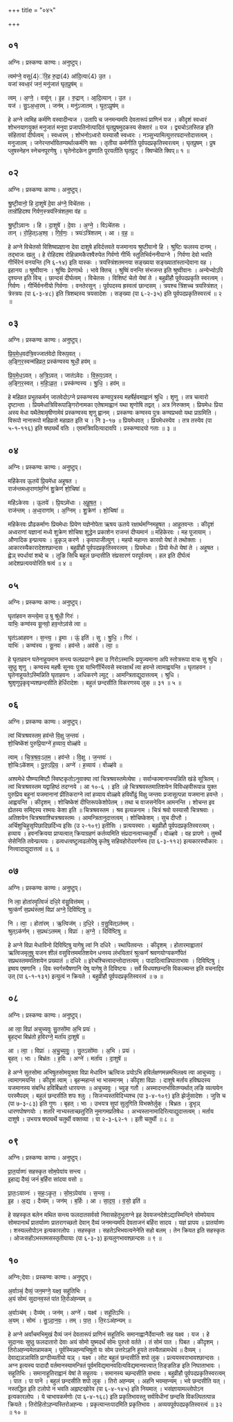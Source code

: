 +++
title = "०४५"

+++


## ०१
अग्निः। प्रस्कण्वः काण्वः। अनुष्टुप्।

त्वम॑ग्ने॒ वसू{4}॑रि॒ह रु॒द्रा{4} आ॑दि॒त्या{4} उ॒त ।  
यजा॑ स्वध्व॒रं जनं॒ मनु॑जातं घृत॒प्रुष॑म् ॥

त्वम् । अ॒ग्ने॒ । वसू॑न् । इ॒ह । रु॒द्रान् । आ॒दि॒त्यान् । उ॒त ।  
यज॑ । सु॒ऽअ॒ध्व॒रम् । जन॑म् । मनु॑ऽजातम् । घृ॒त॒ऽप्रुष॑म् ॥

हे अग्ने त्वमिह कर्मणि वस्वादीन्यज । उतापि च जनमन्यमपि देवतारूपं प्राणिनं यज । कीदृशं स्वध्वरं शोभनयागयुक्तं मनुजातं मनुवा प्रजापतिनोत्पादितं घृतप्रुषमुदकस्य सेक्तारं ॥ यज । द्व्यचोऽतस्तिङ इति संहितायां दीर्घत्वम् । स्वध्वरम् । शोभनोऽध्वरो यस्यासौ स्वध्वरः । नञ्सुभ्यामित्युत्तरपदान्तोदात्तत्वम् । मनुजातम् । जनेरन्तर्भावितण्यर्थात्कर्मणि क्तः । तृतीया कर्मणीति पूर्वपदप्रकृतिस्वरत्वम् । घृतप्रुषम् । प्रुष प्लुषस्नेहन स्नेचनपूरणेषु । घृतेनोदकेन प्रुष्णाति पूरयतीति घृतप्रुट् । क्विप्चेति क्विप्॥ १ ॥

## ०२
अग्निः। प्रस्कण्वः काण्वः। अनुष्टुप्।

श्रु॒ष्टी॒वानो॒ हि दा॒शुषे॑ दे॒वा अ॑ग्ने॒ विचे॑तसः ।  
तान्रो॑हिदश्व गिर्वण॒स्त्रय॑स्त्रिंशत॒मा व॑ह ॥

श्रु॒ष्टी॒ऽवानः । हि । दा॒शुषे॑ । दे॒वाः । अ॒ग्ने॒ । विऽचे॑तसः ।  
तान् । रो॒हि॒त्ऽअ॒श्व॒ । गि॒र्व॒णः॒ । त्रयः॑ऽत्रिंशतम् । आ । व॒ह॒ ॥

हे अग्ने विचेतसो विशिष्वप्रज्ञाना देवा दाशुषे हविर्दत्तवते यजमानाय श्रुष्टीवानो हि । श्रुष्टिः फलस्य दानम् । तद्भाजः खलु । हे रोहिदश्व रोहिन्नामकैरश्वैरुपेत गिर्वणो गीर्भिः स्तुतिभिर्वननीयाग्ने । गिर्वणा देवो भवति गीर्भिरेनं वनयन्ति (नि ६-१४) इति यास्कः । त्रयस्त्रिंशतमनया सङ्ख्यया सङ्ख्यातांस्तान्देवाना वह । इहानय ॥ श्रुष्वीवानः । श्रुष्विः प्रेरणार्थः । भावे क्तिच् । श्रुष्विं वनन्ति संभजन्त इति श्रुष्वीवानः । अन्येभ्योऽपि दृश्यन्त इति विच् । छान्दसं दीर्घत्वम् । विचेतसः । विशिष्टं चेतो येषां ते । बहुव्रीहौ पूर्वपदप्रकृति स्वरत्वम् । गिर्वणः । गीर्भिर्वननीयो गिर्वणाः । वनतेरसुन् । पूर्वपदस्य ह्रस्वत्वं छान्दसम् । त्रयश्च त्रिंशच्च त्रयस्त्रिंशत् । त्रेस्त्रयः (पा ६-३-४८) इति त्रिशब्दस्य त्रयसादेशः । सङ्ख्या (पा ६-२-३५) इति पूर्वपदप्रकृतिस्वरत्वं ॥ २ ॥

## ०३
अग्निः। प्रस्कण्वः काण्वः। अनुष्टुप्।

प्रि॒य॒मे॒ध॒वद॑त्रि॒वज्जात॑वेदो विरूप॒वत् ।  
अ॒ङ्गि॒र॒स्वन्म॑हिव्रत॒ प्रस्क॑ण्वस्य श्रुधी॒ हव॑म् ॥

प्रि॒य॒मे॒ध॒ऽवत् । अ॒त्रि॒ऽवत् । जात॑ऽवेदः । वि॒रू॒प॒ऽवत् ।  
अ॒ङ्गि॒र॒स्वत् । म॒हि॒ऽव्र॒त॒ । प्रस्क॑ण्वस्य । श्रु॒धि॒ । हव॑म् ॥

हे महिव्रत प्रभूतकर्मन् जातवेदोऽग्ने प्रस्कण्वस्य कण्वपुत्रस्य महर्षेर्हवमाह्वानं श्रुधि । शृणु । तत्र चत्वारो दृष्टान्ताः । प्रियमेधात्रिविरूपाङ्गिरोनामका एतेषामाह्वानं यथा शृणोषि तद्वत् । अत्र निरुक्तम् । प्रियमेधः प्रिया अस्य मेधा यथैतेषामृषीणामेवं प्रस्कण्वस्य शृणु ह्वानम् । प्रस्कण्वः कण्वस्य पुत्रः कण्वप्रभवो यथा प्राग्रमिति । विरूपो नानारूपो महिव्रतो महाव्रत इति च । नि ३-१७ ॥ प्रियमेधवत् । प्रियमेधस्येव । तत्र तस्येव (पा ५-१-११६) इति षष्ठ्यर्थे वतिः । एवमत्रिवदित्यादावपि । प्रस्कण्वादयो गताः ॥ ३ ॥

## ०४
अग्निः। प्रस्कण्वः काण्वः। अनुष्टुप्।

महि॑केरव ऊ॒तये॑ प्रि॒यमे॑धा अहूषत ।  
राज॑न्तमध्व॒राणा॑म॒ग्निं शु॒क्रेण॑ शो॒चिषा॑ ॥

महि॑ऽकेरवः । ऊ॒तये॑ । प्रि॒यऽमे॑धाः । अ॒हू॒ष॒त॒ ।  
राज॑न्तम् । अ॒ध्व॒राणा॑म् । अ॒ग्निम् । शु॒क्रेण॑ । शो॒चिषा॑ ॥

महिकेरवः प्रौढकर्माणः प्रियमेधाः प्रियेण यज्ञेनोपेता ऋषय ऊतये रक्षार्थमग्निमहूषत । आहूतवन्तः । कीदृशं अध्वराणां यज्ञानां मध्ये शुक्रेण शोचिषा शुद्धेन प्रकाशेन राजन्तं दीप्यमानं ॥ महिकेरवः । मह पूजायाम् । औणादिक इन्प्रत्ययः । डुकृञ् करणे । कृवापाजीत्युण् । महयो महान्तः कारवो येषां ते तथोक्ताः । आकारस्यैकारादेशश्छान्दसः । बहुव्रीहौ पूर्वपदप्रकृतिस्वरत्वम् । प्रियमेधाः । प्रियो मेधो येषां ते । अहूषत । ह्वेञ् स्पर्धायां शब्दे च । लुङि सिचि बहुलं छन्दसीति संप्रसारणं परपूर्वत्वम् । हल इति दीर्घत्वं आदेशप्रत्यययोरिति षत्वं ॥ ४ ॥

## ०५
अग्निः। प्रस्कण्वः काण्वः। अनुष्टुप्।

घृता॑हवन सन्त्ये॒मा उ॒ षु श्रु॑धी॒ गिरः॑ ।  
याभिः॒ कण्व॑स्य सू॒नवो॒ हव॒न्तेऽव॑से त्वा ॥

घृत॑ऽआहवन । स॒न्त्य॒ । इ॒माः । ऊं॒ इति॑ । सु । श्रु॒धि॒ । गिरः॑ ।  
याभिः॑ । कण्व॑स्य । सू॒नवः॑ । हव॑न्ते । अव॑से । त्वा॒ ॥

हे घृताहवन घतेनाहूयमान सन्त्य फलप्रदाग्ने इमा उ गिरोऽस्माभिः प्रयुज्यमाना अपि स्तोत्ररूपा वाचः सु श्रुधि । सुष्ठु शृणु । कण्वस्य महर्षेः सूनवः पुत्रा याभिर्गीर्भिरवसे स्वरक्षार्थं त्वा हवन्ते त्वामाह्वयन्ति ॥ घृताहवन । घृतेनाहूयतेऽस्मिन्निति घृताहवनः । अधिकरणे ल्युट् । आमन्त्रिताद्युदात्तत्वम् । श्रुधि । श्रुशृणुपृकृवृभ्यश्छन्दसीति हेर्धिरादेशः । बहुलं छन्दसीति विकरणस्य लुक् ॥ ३१ ॥ ५ ॥

## ०६
अग्निः। प्रस्कण्वः काण्वः। अनुष्टुप्।

त्वां चि॑त्रश्रवस्तम॒ हव॑न्ते वि॒क्षु ज॒न्तवः॑ ।  
शो॒चिष्के॑शं पुरुप्रि॒याग्ने॑ ह॒व्याय॒ वोळ्ह॑वे ॥

त्वाम् । चि॒त्र॒श्र॒वः॒ऽत॒म॒ । हव॑न्ते । वि॒क्षु । ज॒न्तवः॑ ।  
शो॒चिःऽके॑शम् । पु॒रु॒ऽप्रि॒य॒ । अग्ने॑ । ह॒व्याय॑ । वोळ्ह॑वे ॥

अश्वमेधे पौष्ण्यामिष्टौ स्विष्टकृतोऽनुवाक्या त्वां चित्रश्रवस्तमेत्येषा । सर्वान्कामानाप्स्यन्निति खंडे सूत्रितम् । त्वां चित्रश्रवस्तम यद्वाहिष्ठं तदग्नये । आ १०-६ । इति ॥हे चित्रश्रवस्तमातिशयेन विविधहवीरूपान्न युक्त पुरुप्रिय बहूनां यजमानानां प्रीतिकराग्ने त्वां हव्याय वोळ्हवे हविर्वोढुं विक्षु जन्तवः प्रजासूत्पन्ना यजमाना हवन्ते । आह्वयन्ति । कीदृशम् । शोचिष्केशं दीप्तिरूपकेशोपेतम् । तथा च वाजसनेयिन आमनन्ति । शोचन्त इव ह्येतस्य समिद्दस्य रश्मयः केशा इति ॥ चित्रश्रवस्तम । श्रव इत्यन्ननाम । चित्रं श्रवो यस्यासौ चित्रश्रवाः । अतिशयेन चित्रश्रवाश्चित्रश्रवस्तमः । आमन्त्रितानुदात्तत्वम् । शोचिष्केशम् । सुच दीप्तौ । अर्चिशुचिहुसृपिछादिछर्दिभ्य इसिः (उ २-१०९) इतीसिः । प्रत्ययस्वरः । बहुव्रीहौ पूर्वपदप्रकृतिस्वरत्वम् । हव्याय । हवनक्रियया प्राप्यत्वात् क्रियाग्रहणं कर्तव्यमिति संप्रदानत्वाच्चतुर्थी । वोळ्हवे । वह प्रापणे । तुमर्थे सेसेनिति तवेन्प्रत्ययः । ढत्वधत्वष्टुत्वढलोपेषु कृतेषु सहिवहोरोदवर्णस्य (पा ६-३-११२) इत्यकारस्यौकारः । नित्त्वादाद्युदात्तत्वं ॥ ६ ॥

## ०७
अग्निः। प्रस्कण्वः काण्वः। अनुष्टुप्।

नि त्वा॒ होता॑रमृ॒त्विजं॑ दधि॒रे व॑सु॒वित्त॑मम् ।  
श्रुत्क॑र्णं स॒प्रथ॑स्तमं॒ विप्रा॑ अग्ने॒ दिवि॑ष्टिषु ॥

नि । त्वा॒ । होता॑रम् । ऋ॒त्विज॑म् । द॒धि॒रे । व॒सु॒वित्ऽत॑मम् ।  
श्रुत्ऽक॑र्णम् । स॒प्रथः॑ऽतमम् । विप्राः॑ । अ॒ग्ने॒ । दिवि॑ष्टिषु ॥

हे अग्ने विप्रा मेधाविनो दिविष्टिषु यागेषु त्वां नि दधिरे । स्थापितवन्तः । कीदृशम् । होतारमाह्वातारं ऋत्विजमृतुषु यजन शीलं वसुवित्तममतिशयेन धनस्य लंभयितारं श्रुत्कर्णं श्रवणयोग्यकर्णोपेतं सप्रथस्तममतिशयेन प्रख्यातं ॥ दधिरे ॥ इरेचश्चित्त्वादन्तोदात्तत्वम् । पादादित्वान्निघाताभावः । दिविष्टिषु । इष्वय एषणानि । दिवः स्वर्गस्यैषणानि येषु यागेषु ते दिविष्टयः । सर्वे विधयश्छन्दसि विकल्ब्यन्त इति वचनाद्दिव उत् (पा ६-१-१३१) इत्युत्वं न क्रियते । बहुव्रीहौ पूर्वपदप्रकृतिस्वरत्वं ॥ ७ ॥

## ०८
अग्निः। प्रस्कण्वः काण्वः। अनुष्टुप्।

आ त्वा॒ विप्रा॑ अचुच्यवुः सु॒तसो॑मा अ॒भि प्रयः॑ ।  
बृ॒हद्भा बिभ्र॑तो ह॒विरग्ने॒ मर्ता॑य दा॒शुषे॑ ॥

आ । त्वा॒ । विप्राः॑ । अ॒चु॒च्य॒वुः॒ । सु॒तऽसो॑माः । अ॒भि । प्रयः॑ ।  
बृ॒हत् । भाः । बिभ्र॑तः । ह॒विः । अग्ने॑ । मर्ता॑य । दा॒शुषे॑ ॥

हे अग्ने सुतसोमा अभिषुतसोमयुक्ता विप्रा मेधाविन ऋत्विजः प्रयोऽभि हविर्लक्षणमन्नमभिलक्ष्य त्वा आचुच्यवुः । त्वामागमयन्ति । कीदृशं त्वाम् । बृहन्महान्तं भा भासमानम् । कीदृशा विप्राः । दाशुषे मर्ताय हविष्प्रदस्य यजमानस्य संबन्धि हविर्बिभ्रतो धारयन्तः ॥ अचुच्यवुः । च्युङ् गतौ । अस्मादन्तर्भावितण्यर्थात् लङि व्यत्ययेन परस्मैपदम् । बहुलं छन्दसीति शपः श्लुः । सिजभ्यस्तविदिभ्यश्च (पा ३-४-१०९) इति झेर्जुसादेशः । जुसि च (पा ७-३-८३) इति गुणः । बृहत् । भाः । उभयत्र सुपां सुलुगिति विभक्तेर्लुक् । बिभ्रतः । डुभृञ् धारणपोषणयोः । शतरि नाभ्यस्ताच्छतुरिति नुमागमप्रतिषेधः । अभ्यस्तानामादिरित्याद्युदात्तत्वम् । मर्ताय दाशुषे । उभयत्र षष्ठ्यर्थे चतुर्थी वक्तव्या । पा २-३-६२-१ । इती चतुर्थी ॥ ८ ॥

## ०९
अग्निः। प्रस्कण्वः काण्वः। अनुष्टुप्।

प्रा॒त॒र्याव्णः॑ सहस्कृत सोम॒पेया॑य सन्त्य ।  
इ॒हाद्य दैव्यं॒ जनं॑ ब॒र्हिरा सा॑दया वसो ॥

प्रा॒तः॒ऽयाव्नः॑ । स॒हः॒ऽकृ॒त॒ । सो॒म॒ऽपेया॑य । स॒न्त्य॒ ।  
इ॒ह । अ॒द्य । दैव्य॑म् । जन॑म् । ब॒र्हिः । आ । सा॒द॒य॒ । व॒सो॒ इति॑ ॥

हे सहस्कृत बलेन मथित सन्त्य फलदातसर्वसो निवासहेतुभूताग्ने इह देवयजनदेशेऽद्यास्मिन्दिने सोमपेयाय सोमपानार्थं प्रातर्याव्णः प्रातरागच्छतो देवान् दैव्यं जनमन्यमपि देवताजनं बर्हिरा सादय । यज्ञं प्रापय ॥ प्रातर्याव्णः । शस्यल्लोपोऽन इत्यकारलोपः । सहस्कृत । सहतेऽभिभवत्यनेनेति सहो बलम् । तेन क्रियत इति सहस्कृतः । ओजःसहोंऽभस्तमसस्तृतीयायाः (पा ६-३-३) इत्यलुगभावश्छान्दसः ॥ ९ ॥

## १०
अग्निः;देवाः। प्रस्कण्वः काण्वः। अनुष्टुप्।

अ॒र्वाञ्चं॒ दैव्यं॒ जन॒मग्ने॒ यक्ष्व॒ सहू॑तिभिः ।  
अ॒यं सोमः॑ सुदानव॒स्तं पा॑त ति॒रोअ॑ह्न्यम् ॥

अ॒र्वाञ्च॑म् । दैव्य॑म् । जन॑म् । अग्ने॑ । यक्ष्व॑ । सहू॑तिऽभिः ।  
अ॒यम् । सोमः॑ । सु॒ऽदा॒न॒वः॒ । तम् । पा॒त॒ । ति॒रःऽअ॑ह्न्यम् ॥

हे अग्ने अर्वांचमभिमुखं दैव्यं जनं देवतारूपं प्राणिनं सहूतिभिः समानाह्वानैर्देवान्तरैः सह यक्ष्व । यज । हे सुदानवः सुष्ठु फलदातारो देवाः अयं सोमो युष्मदर्थं सोमः पुरुतो वर्तते । तं सोमं पात । पिबत । कीदृशम् । तिरोअह्न्यमेतन्नामकम् । पूर्वस्मिन्नह्न्यभिषुतो यः सोम उत्तरेऽहनि हूयते तस्यैतन्नामधेयं ॥ दैव्यम् । देवाद्यञञाविति प्राग्दीव्यतीयो यञ् । यक्ष्व । लोट बहुलं छन्दसीति शपो लुक् । प्रत्ययस्वराभावश्छान्दसः । अग्न इत्यस्य पादादौ वर्तमानस्यामन्त्रितं पूर्वमविद्यमानवदित्यविद्यमानवत्त्वात् तिङ्ङतिङ इति निघाताभावः । सहूतिभिः । समानाहूतिराह्वानं येषां ते सहूतयः । समानस्य च्छन्दसीति सभावः । बहुव्रीहौ पूर्वपदप्रकृतिस्वरत्वम् । पात । पा पानॆ । बहुलं छन्दसीति शपो लुक् । तिरो अह्न्यम् । अहनि भवमह्न्यम् । भवे छन्दसीति यत् । नस्तद्धित इति टलोपो न भवति अह्नष्टखोरेव (पा ६-४-१४५) इति नियमात् । भसंज्ञायामल्लोपोऽन इत्यकारलोपः । ये चाभावकर्मणोः (पा ६-४-१६८) इति प्रकृतिभावस्तु सर्वविधीनां छन्दसि विकल्पितत्पान्न क्रियते । तिरोहितोऽह्न्यस्तिरोअह्न्यः । प्रकृत्यान्तःपादमिति प्रकृतिभावः । अव्ययपूर्वपदप्रकृतिस्वरत्वं ॥ ३२ ॥ १० ॥